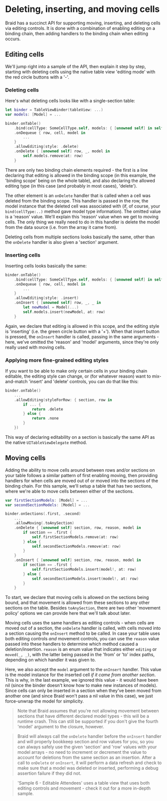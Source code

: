 #  Deleting, inserting, and moving cells

Braid has a succinct API for supporting moving, inserting, and deleting cells via editing controls. It is done with a combination of enabling
editing on a binding chain, then adding handlers to the binding chain when editing occurs. 

## Editing cells

We'll jump right into a sample of the API, then explain it step by step, starting with deleting cells using the native table view 'editing mode' with
the red circle buttons with a '-'.

### Deleting cells

Here's what deleting cells looks like with a single-section table:

```swift
let binder = TableViewBinder(tableView: ...)
var models: [Model] = ...

binder.onTable()
    .bind(cellType: SomeCellType.self, models: { [unowned self] in self.models })
    .onDequeue { row, cell, model in
        ...
    }
    .allowEditing(style: .delete)
    .onDelete { [unowned self] row, _, model in
        self.models.remove(at: row)
    }
```

There are only two binding chain elements required - the first is a line declaring that editing is allowed in the binding scope (in this example, the
'binding scope' being on the whole table), and also declaring the allowed editing type (in this case (and probably in most cases), 'delete'). 

The other element is an `onDelete` handler that is called when a cell was deleted from the binding scope. This handler is passed in the row, 
the model instance that the deleted cell was associated with (if, of course, your `bind(cellType:..)` method gave model type information). 
The omitted value is a 'reason' value. We'll explain this 'reason' value when we get to moving cells. The only thing we really need to do in this 
handler is delete the model from the data source (i.e. from the array it came from).

Deleting cells from multiple sections looks basically the same, other than the `onDelete` handler is also given a 'section' argument.

### Inserting cells

Inserting cells looks basically the same:

```swift
binder.onTable()
    .bind(cellType: SomeCellType.self, models: { [unowned self] in self.models })
    .onDequeue { row, cell, model in
        ...
    }
    .allowEditing(style: .insert)
    .onInsert { [unowned self] row, _, _ in
        let newModel = Model(...)
        self.models.insert(newModel, at: row)
    }
```

Again, we declare that editing is allowed in this scope, and the editing style is 'inserting' (i.e. the green circle button with a '+'). When that insert
button is pressed, the `onInsert` handler is called, passing in the same arguments - here, we've omitted the 'reason' and 'model' arguments,
since they're only really used with moving cells.

### Applying more fine-grained editing styles

If you want to be able to make only certain cells in your binding chain editable, the editing style can change, or (for whatever reason) want to 
mix-and-match 'insert' and 'delete' controls, you can do that like this:

```swift
binder.onTable()
    ...
    .allowEditing(styleForRow: { section, row in
        if ... {
            return .delete
        } else {
            return .none
        }
    })
```

This way of declaring editability on a section is basically the same API as the native `UITableViewDelegate` method.

## Moving cells

Adding the ability to move cells around between rows and/or sections on your table follows a similar pattern of first enabling moving, then
providing handlers for when cells are moved out of or moved into the sections of the binding chain. For this sample, we'll setup a table that 
has two sections, where we're able to move cells between either of the sections.

```swift
var firstSectionModels: [Model] = ...
var secondSectionModels: [Model] = ...

binder.onSections(.first, .second)
    ...
    .allowMoving(.toAnySection)
    .onDelete { [unowned self] section, row, reason, model in
        if section == .first {
            self.firstSectionModels.remove(at: row)
        } else {
            self.secondSectionModels.remove(at: row)
        }
    }
    .onInsert { [unowned self] section, row, reason, model in
        if section == .first {
            self.firstSectionModels.insert(model!, at: row)
        } else {
            self.secondSectionModels.insert(model!, at: row)
        }
    }
```

To start, we declare that moving cells is allowed on the sections being bound, and that movement is allowed from these sections to any other
sections on the table. Besides `toAnySection`, there are two other 'movement policy' options we can provide here that we'll talk about later.

Moving cells uses the same handlers as editing controls - when cells are moved out of a section, the `onDelete` handler is called, with cells
moved into a section causing the `onInsert` method to be called. In case your table uses both editing controls _and_ movement controls, 
you can use the `reason` value passed into these handlers to determine which method caused a deletion/insertion. `reason` is an enum value
that indicates either `editing` or `moved(_, _)`, with the latter being passed in the 'from' or 'to' index paths, depending on which handler it
was given to. 

Here, we also accept the `model` argument to the `onInsert` handler. This value is the model instance for the inserted cell _if it came from
another section_. This is why, in the last example, we ignored this value - it would have been nil (since the binder doesn't know how to make
new instances of models). Since cells can only be inserted in a section when they've been moved from another one (and since Braid won't
pass a nil value in this case), we just force-unwrap the model for simplicity.

> Note that Braid assumes that you're not allowing movement between sections that have different declared model types - this will be a
runtime crash. This can still be supported if you don't give the fourth 'model' argument to the closure, however.

> Braid will always call the `onDelete` handler before the `onInsert` handler and will properly bookkeep section and row values for you, so
you can always safely use the given 'section' and 'row' values with your model arrays - no need to increment or decrement the value to account
for deletions from the same section as an insertion. After a call to `onDelete` or `onInsert`, it will perform a data refresh and check to make 
sure that a model was deleted or inserted, performing a debug assertion failure if they did not.

> 'Sample 6 - Editable Attendees' uses a table view that uses both editing controls and movement - check it out for a more in-depth sample.
